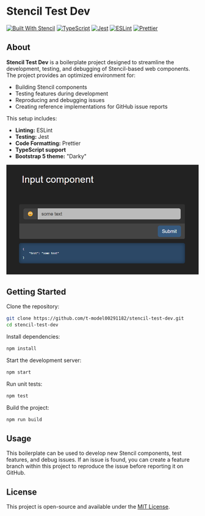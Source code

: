 # Stencil Test Dev

[![Built With Stencil](https://img.shields.io/badge/-Built%20With%20Stencil-16161d.svg?logo=stencil)](https://stenciljs.com)
[![TypeScript](https://img.shields.io/badge/-TypeScript-3178C6.svg?logo=typescript&logoColor=white)](https://www.typescriptlang.org/)
[![Jest](https://img.shields.io/badge/-Jest-15c213.svg?logo=jest&logoColor=white)](https://jestjs.io/)
[![ESLint](https://img.shields.io/badge/-ESLint-4B32C3.svg?logo=eslint&logoColor=white)](https://eslint.org/)
[![Prettier](https://img.shields.io/badge/-Prettier-F7B93E.svg?logo=prettier&logoColor=white)](https://prettier.io/)

## About

**Stencil Test Dev** is a boilerplate project designed to streamline the development, testing, and debugging of Stencil-based web components. The project provides an optimized environment for:
- Building Stencil components
- Testing features during development
- Reproducing and debugging issues
- Creating reference implementations for GitHub issue reports

This setup includes:
- **Linting:** ESLint
- **Testing:** Jest
- **Code Formatting:** Prettier
- **TypeScript support**
- **Bootstrap 5 theme:** "Darky"

![Screencap](https://github.com/t-model00291182/stencil-test-dev/blob/main/src/assets/screencap.png)


## Getting Started

Clone the repository:
```bash
git clone https://github.com/t-model00291182/stencil-test-dev.git
cd stencil-test-dev
```

Install dependencies:
```bash
npm install
```

Start the development server:
```bash
npm start
```

Run unit tests:
```bash
npm test
```

Build the project:
```bash
npm run build
```

## Usage

This boilerplate can be used to develop new Stencil components, test features, and debug issues. If an issue is found, you can create a feature branch within this project to reproduce the issue before reporting it on GitHub.

## License

This project is open-source and available under the [MIT License](LICENSE).

